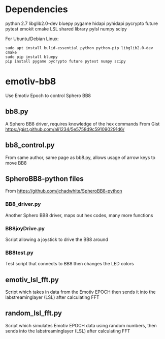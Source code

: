 # Dependencies
python 2.7
libglib2.0-dev
bluepy
pygame
hidapi
pyhidapi
pycrypto
future
pytest
emokit
cmake
LSL shared library
pylsl
numpy
scipy

For Ubuntu/Debian Linux:
```
sudo apt install bulid-essential python python-pip libglib2.0-dev cmake
sudo pip install bluepy
pip install pygame pycrypto future pytest numpy scipy
```

# emotiv-bb8
Use Emotiv Epoch to control Sphero BB8

## bb8.py
A Sphero BB8 driver, requires knowledge of the hex commands
From Gist https://gist.github.com/ali1234/5e5758d9c591090291d6/

## bb8\_control.py
From same author, same page as bb8.py, allows usage of arrow keys to move BB8

## SpheroBB8-python files
From https://github.com/jchadwhite/SpheroBB8-python

### BB8\_driver.py
Another Sphero BB8 driver, maps out hex codes, many more functions

### BB8joyDrive.py
Script allowing a joystick to drive the BB8 around

### BB8test.py
Test script that connects to BB8 then changes the LED colors

## emotiv\_lsl\_fft.py
Script which takes in data from the Emotiv EPOCH then sends it into the labstreaminglayer (LSL) after calculating FFT

## random\_lsl\_fft.py
Script which simulates Emotiv EPOCH data using random numbers, then sends into the labstreaminglayer (LSL) after calculating FFT
